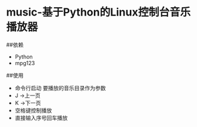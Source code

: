 # music-基于Python的Linux控制台音乐播放器

##依赖
- Python
- mpg123

##使用
- 命令行启动 要播放的音乐目录作为参数
- J ->上一页
- K ->下一页
- 空格键控制播放
- 直接输入序号回车播放
